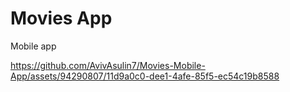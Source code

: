 # Movies App
Mobile app

https://github.com/AvivAsulin7/Movies-Mobile-App/assets/94290807/11d9a0c0-dee1-4afe-85f5-ec54c19b8588


